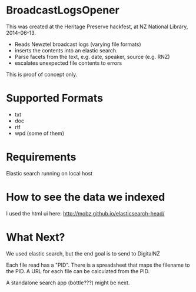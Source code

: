 BroadcastLogsOpener
===================

This was created at the Heritage Preserve hackfest, at NZ National Library, 2014-06-13.

 * Reads Newztel broadcast logs (varying file formats)
 * inserts the contents into an elastic search.
 * Parse facets from the text, e.g. date, speaker, source (e.g. RNZ)
 * escalates unexpected file contents to errors

This is proof of concept only.


Supported Formats
=================
* txt
* doc
* rtf
* wpd (some of them)

Requirements
============
Elastic search running on local host

How to see the data we indexed
==============================
I used the html ui here: http://mobz.github.io/elasticsearch-head/

What Next?
===========

We used elastic search, but the end goal is to send to DigitalNZ

Each file read has a "PID". There is a spreadsheet that maps the filename to the PID. A URL for each file can be calculated from the PID. 

A standalone search app (bottle???) might be next.
